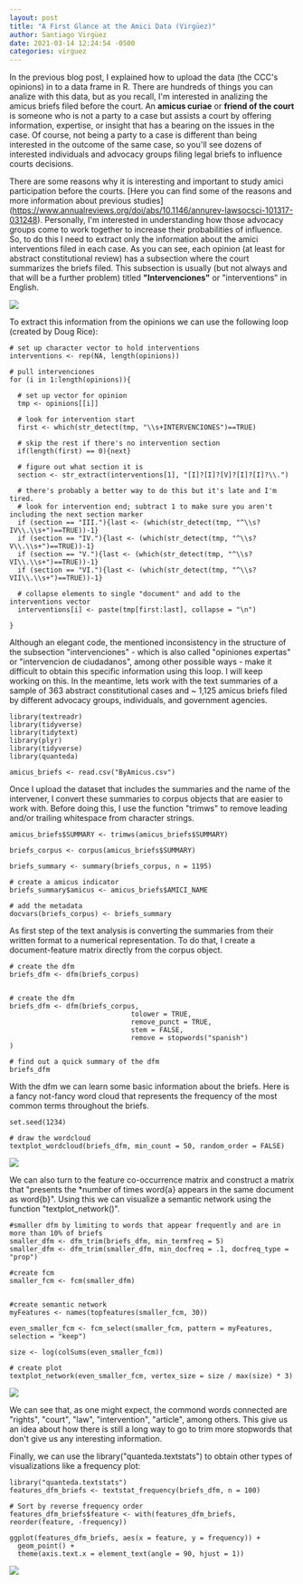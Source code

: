 ```yaml
---
layout: post
title: "A First Glance at the Amici Data (Virgüez)"
author: Santiago Virgüez
date: 2021-03-14 12:24:54 -0500
categories: virguez
---
```


In the previous blog post, I explained how to upload the data (the CCC's opinions) in to a data frame in R. There are hundreds of things you can analize with this data, but as you recall, I'm interested in analizing the amicus briefs filed before the court. An **amicus curiae** or **friend of the court** is someone who is not a party to a  case but assists a court by offering information, expertise, or insight that has a bearing on the issues in the case. Of course, not being a party to a case is different than being interested in the outcome of the same case, so you'll see dozens of interested individuals and advocacy groups filing legal briefs to influence  courts decisions.

There are some reasons why it is interesting and important to study amici participation before the courts. [Here you can find some of the reasons and more information about previous studies] (https://www.annualreviews.org/doi/abs/10.1146/annurev-lawsocsci-101317-031248). Personally, I'm interested in understanding how those advocacy groups come to work together to increase their probabilities of influence. So, to do this I need to extract only the information about the amici interventions filed in each case. As you can see, each opinion (at least for abstract constitutional review) has a subsection where the court summarizes the briefs filed. This subsection is usually (but not always and that will be a further problem) titled **"Intervenciones"** or "interventions" in English. 

![](https://github.com/douglas-r-rice/douglas-r-rice.github.io/blob/main/_posts/virguez-blog3-picture1.png?raw=TRUE)

To extract this information from the opinions we can use the following loop (created by Doug Rice):

```{r}
# set up character vector to hold interventions
interventions <- rep(NA, length(opinions))

# pull intervenciones
for (i in 1:length(opinions)){
  
  # set up vector for opinion
  tmp <- opinions[[i]]
  
  # look for intervention start
  first <- which(str_detect(tmp, "\\s+INTERVENCIONES")==TRUE) 
  
  # skip the rest if there's no intervention section
  if(length(first) == 0){next}
  
  # figure out what section it is
  section <- str_extract(interventions[1], "[I]?[I]?[V]?[I]?[I]?\\.")
  
  # there's probably a better way to do this but it's late and I'm tired.
  # look for intervention end; subtract 1 to make sure you aren't including the next section marker
  if (section == "III."){last <- (which(str_detect(tmp, "^\\s?IV\\.\\s+")==TRUE))-1}
  if (section == "IV."){last <- (which(str_detect(tmp, "^\\s?V\\.\\s+")==TRUE))-1}
  if (section == "V."){last <- (which(str_detect(tmp, "^\\s?VI\\.\\s+")==TRUE))-1}
  if (section == "VI."){last <- (which(str_detect(tmp, "^\\s?VII\\.\\s+")==TRUE))-1}
  
  # collapse elements to single "document" and add to the interventions vector
  interventions[i] <- paste(tmp[first:last], collapse = "\n")
  
}
```

Although an elegant code, the mentioned inconsistency in the structure of the subsection  "intervenciones" - which is also called "opiniones expertas" or "intervencion de ciudadanos", among other possible ways - make it difficult to obtain this specific information using this loop. I will keep working on this. In the meantime, lets work with the text summaries of a sample of 363 abstract constitutional cases and ~ 1,125 amicus briefs filed by different advocacy groups, individuals, and government agencies.

```{r}
library(textreadr)
library(tidyverse)
library(tidytext)
library(plyr)
library(tidyverse)
library(quanteda)

amicus_briefs <- read.csv("ByAmicus.csv")
```

Once I upload the dataset that includes the summaries and the name of the intervener, I convert these summaries to corpus objects that are easier to work with. Before doing this, I use the function "trimws" to remove leading and/or trailing whitespace from character strings. 

```{r}
amicus_briefs$SUMMARY <- trimws(amicus_briefs$SUMMARY)

briefs_corpus <- corpus(amicus_briefs$SUMMARY)

briefs_summary <- summary(briefs_corpus, n = 1195)

# create a amicus indicator
briefs_summary$amicus <- amicus_briefs$AMICI_NAME

# add the metadata
docvars(briefs_corpus) <- briefs_summary
```

As first step of the text analysis is converting the summaries from their written format to a numerical representation. To do that, I create a document-feature matrix directly from the corpus object. 

```{r}
# create the dfm
briefs_dfm <- dfm(briefs_corpus)


# create the dfm
briefs_dfm <- dfm(briefs_corpus,
                              tolower = TRUE,
                              remove_punct = TRUE,
                              stem = FALSE,
                              remove = stopwords("spanish")
)

# find out a quick summary of the dfm
briefs_dfm
```

With the dfm we can learn some basic information about the briefs. Here is a fancy not-fancy word cloud that represents the frequency of the most common terms throughout the briefs.

```{r}
set.seed(1234)

# draw the wordcloud
textplot_wordcloud(briefs_dfm, min_count = 50, random_order = FALSE)
```

![](https://github.com/douglas-r-rice/douglas-r-rice.github.io/blob/main/_posts/virguez-blog3-picture2.png?raw=TRUE)

We can also turn to the feature co-occurrence matrix and construct a matrix that "presents the *number of times word{a} appears in the same document as word{b}". Using this we can visualize a semantic network using the function "textplot_network()".

```{r}
#smaller dfm by limiting to words that appear frequently and are in more than 10% of briefs
smaller_dfm <- dfm_trim(briefs_dfm, min_termfreq = 5)
smaller_dfm <- dfm_trim(smaller_dfm, min_docfreq = .1, docfreq_type = "prop")

#create fcm
smaller_fcm <- fcm(smaller_dfm)


#create semantic network
myFeatures <- names(topfeatures(smaller_fcm, 30))

even_smaller_fcm <- fcm_select(smaller_fcm, pattern = myFeatures, selection = "keep")

size <- log(colSums(even_smaller_fcm))

# create plot
textplot_network(even_smaller_fcm, vertex_size = size / max(size) * 3)
```

![](https://github.com/douglas-r-rice/douglas-r-rice.github.io/blob/main/_posts/virguez-blog3-picture3.png?raw=TRUE)

We can see that, as one might expect, the commond words connected are "rights", "court", "law", "intervention", "article", among others. This give us an idea about how there is still a long way to go to trim more stopwords that don't give us any interesting information.

Finally, we can use the library("quanteda.textstats") to obtain other types of visualizations like a frequency plot:

```{r}
library("quanteda.textstats")
features_dfm_briefs <- textstat_frequency(briefs_dfm, n = 100)

# Sort by reverse frequency order
features_dfm_briefs$feature <- with(features_dfm_briefs, reorder(feature, -frequency))

ggplot(features_dfm_briefs, aes(x = feature, y = frequency)) +
  geom_point() + 
  theme(axis.text.x = element_text(angle = 90, hjust = 1))
```

![](https://github.com/douglas-r-rice/douglas-r-rice.github.io/blob/main/_posts/virguez-blog3-picture4.png?raw=TRUE)
